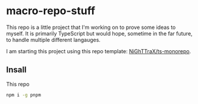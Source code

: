# macro-repo-stuff
This repo is a little project that I'm working on to prove some ideas to myself. It is primarily TypeScript but would hope, sometime in the far future, to handle multiple different langauges.

I am starting this project using this repo template: [NiGhTTraX/ts-monorepo](https://github.com/NiGhTTraX/ts-monorepo).

## Insall
This repo

```sh
npm i -g pnpm
```